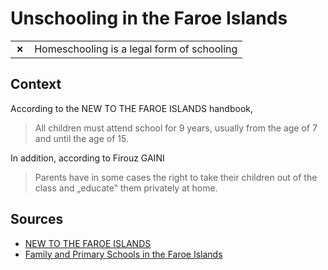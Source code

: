 # Unschooling in the Faroe Islands
| | |
|-|-|
| __✗__ | Homeschooling is a legal form of schooling |

## Context

According to the NEW TO THE
FAROE ISLANDS handbook,
> All children must attend school for 9 years,
> usually from the age of 7 and until the age
> of 15.

In addition, according to Firouz GAINI

> Parents have in some
> cases the right to take their children out of the class and „educate‟ them privately at home.

## Sources

* [NEW TO THE
FAROE ISLANDS](https://www.heilsutrygd.fo/get.file?ID=15887)
* [Family and Primary Schools in the Faroe Islands](https://www.eduhk.hk/primaryed/eproceedings/fullpaper/RN066.pdf)

